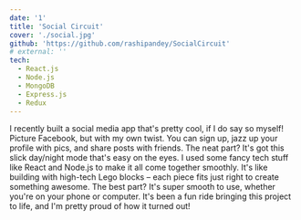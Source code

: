 ```yaml
---
date: '1'
title: 'Social Circuit'
cover: './social.jpg'
github: 'https://github.com/rashipandey/SocialCircuit'
# external: ''
tech:
  - React.js
  - Node.js
  - MongoDB
  - Express.js
  - Redux
---
```


I recently built a social media app that's pretty cool, if I do say so myself! Picture Facebook, but with my own twist. You can sign up, jazz up your profile with pics, and share posts with friends. The neat part? It's got this slick day/night mode that's easy on the eyes.
I used some fancy tech stuff like React and Node.js to make it all come together smoothly. It's like building with high-tech Lego blocks – each piece fits just right to create something awesome.
The best part? It's super smooth to use, whether you're on your phone or computer. It's been a fun ride bringing this project to life, and I'm pretty proud of how it turned out!
